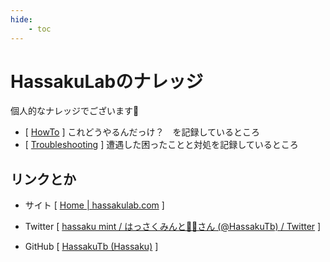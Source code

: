 ```yaml
---
hide:
    - toc
---
```


# HassakuLabのナレッジ

個人的なナレッジでございます🍊

- [ [HowTo](/howto/) ] これどうやるんだっけ？　を記録しているところ
- [ [Troubleshooting](/troubleshooting/) ] 遭遇した困ったことと対処を記録しているところ

## リンクとか

- サイト [ [Home | hassakulab.com](https://hassakulab.com/) ]

- Twitter [ [hassaku mint / はっさくみんと🍊🌱さん (@HassakuTb) / Twitter](https://twitter.com/HassakuTb) ]

- GitHub [ [HassakuTb (Hassaku)](https://github.com/HassakuTb) ]
